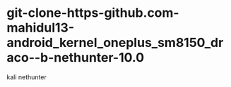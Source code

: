 # git-clone-https-github.com-mahidul13-android_kernel_oneplus_sm8150_draco--b-nethunter-10.0
kali nethunter
